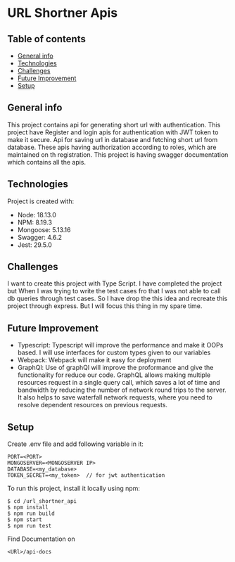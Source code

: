 # URL Shortner Apis
## Table of contents
* [General info](#general-info)
* [Technologies](#technologies)
* [Challenges](#challenges)
* [Future Improvement](#future-improvement)
* [Setup](#setup)

## General info
This project contains api for generating short url with authentication. This project have Register and login apis for authentication with JWT token to make it secure. Api for saving url in database and fetching short url from database. These apis having authorization according to roles, which are maintained on th registration. This project is having swagger documentation which contains all the apis.
	
## Technologies
Project is created with:
* Node: 18.13.0
* NPM: 8.19.3
* Mongoose: 5.13.16
* Swagger: 4.6.2
* Jest: 29.5.0

## Challenges
I want to create this project with Type Script. I have completed the project but When I was trying to write the test cases fro that I was not able to call db queries through test cases. So I have drop the this idea and recreate this project through express. But I will focus this thing in my spare time.

## Future Improvement
* Typescript: Typescript will improve the performance and make it OOPs based. I will use interfaces for custom types given to our variables
* Webpack: Webpack will make it easy for deployment
* GraphQl: Use of graphQl will improve the proformance and give the functionality for reduce our code. 
GraphQL allows making multiple resources request in a single query call, which saves a lot of time and bandwidth by reducing the number of network round trips to the server. It also helps to save waterfall network requests, where you need to resolve dependent resources on previous requests.

## Setup
Create .env file and add following variable in it:

```
PORT=<PORT>
MONGOSERVER=<MONGOSERVER IP>
DATABASE=<my_database>
TOKEN_SECRET=<my_token>  // for jwt authentication
```

To run this project, install it locally using npm:

```
$ cd /url_shortner_api
$ npm install
$ npm run build
$ npm start
$ npm run test

```

Find Documentation on 
``` 
<URl>/api-docs
```